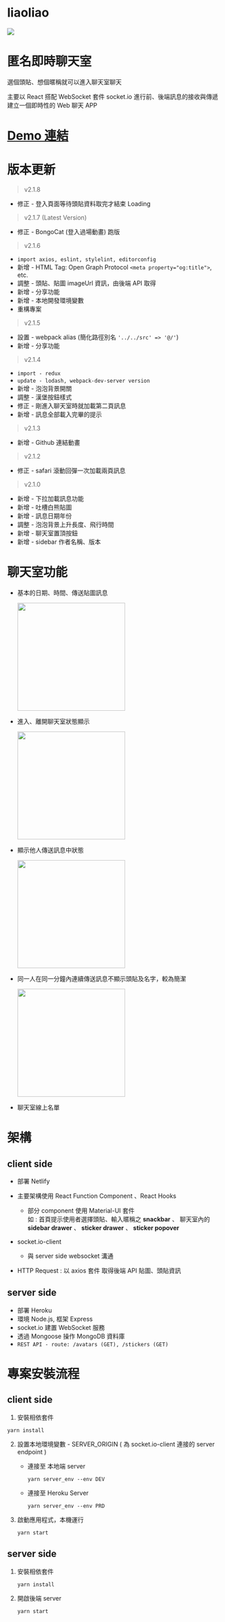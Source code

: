 # liaoliao
<img src="https://i.ibb.co/9nHd9y8/2020-07-25-1-01-39.png">

# 匿名即時聊天室
選個頭貼、想個暱稱就可以進入聊天室聊天
<p></p>
主要以 React 搭配 WebSocket 套件 socket.io 進行前、後端訊息的接收與傳遞<br>
建立一個即時性的 Web 聊天 APP

# <a href="https://cappuuliaoliao.netlify.app/">Demo 連結</a>

# 版本更新 
> v2.1.8
* 修正 - 登入頁面等待頭貼資料取完才結束 Loading

> v2.1.7 (Latest Version)
* 修正 - BongoCat (登入過場動畫) 跑版 

> v2.1.6
* `import axios, eslint, stylelint, editorconfig`
* 新增 - HTML Tag: Open Graph Protocol `<meta property="og:title">`, etc.
* 調整 - 頭貼、貼圖 imageUrl 資訊，由後端 API 取得
* 新增 - 分享功能
* 新增 - 本地開發環境變數
* 重構專案

> v2.1.5
* 設置 - webpack alias (簡化路徑別名 `'../../src' => '@/'`)
* 新增 - 分享功能

> v2.1.4
* `import - redux`
* `update - lodash, webpack-dev-server version`
* 新增 - 泡泡背景開關
* 調整 - 漢堡按鈕樣式
* 修正 - 剛進入聊天室時就加載第二頁訊息
* 新增 - 訊息全部載入完畢的提示

> v2.1.3
* 新增 - Github 連結動畫

> v2.1.2
* 修正 - safari 滾動回彈一次加載兩頁訊息

> v2.1.0
* 新增 - 下拉加載訊息功能
* 新增 - 吐槽白熊貼圖
* 新增 - 訊息日期年份
* 調整 - 泡泡背景上升長度、飛行時間
* 新增 - 聊天室置頂按鈕
* 新增 - sidebar 作者名稱、版本

# 聊天室功能
* 基本的日期、時間、傳送貼圖訊息 

  <img src="https://i.ibb.co/zft6v12/RPReplay-Final1594563401.gif" width=250>

* 進入、離開聊天室狀態顯示

  <img src="https://i.ibb.co/m4SMPrP/RPReplay-Final1594568340.gif" width=250>
  
* 顯示他人傳送訊息中狀態

  <img src="https://i.ibb.co/j3tyMBq/RPReplay-Final1594563310.gif" width=250/>

* 同一人在同一分鐘內連續傳送訊息不顯示頭貼及名字，較為簡潔

  <img src="https://i.ibb.co/grTVZpR/2020-07-13-12-15-54.png" width=250>
  
* 聊天室線上名單

# 架構
## client side
* 部署 Netlify
* 主要架構使用 React Function Component 、React Hooks

  * 部分 component 使用 Material-UI 套件 
    <br>如 :  首頁提示使用者選擇頭貼、輸入暱稱之 **snackbar** 、 聊天室內的 **sidebar drawer** 、 **sticker drawer** 、 **sticker popover**
* socket.io-client 

  * 與 server side websocket 溝通
* HTTP Request : 以 axios 套件 取得後端 API 貼圖、頭貼資訊

## server side
* 部署 Heroku
* 環境 Node.js, 框架 Express
* socket.io 建置 WebSocket 服務
* 透過 Mongoose 操作 MongoDB 資料庫
* `REST API - route: /avatars (GET), /stickers (GET)`

# 專案安裝流程
## client side    
1. 安裝相依套件   
```
yarn install
```   
2. 設置本地環境變數 - SERVER_ORIGIN  ( 為 socket.io-client 連接的 server endpoint ) 
   
    * 連接至 本地端 server
              
      ```
      yarn server_env --env DEV
      ```   
    * 連接至 Heroku Server
          
      ```
      yarn server_env --env PRD
      ```
3. 啟動應用程式，本機運行
         
    ```
    yarn start    
    ```

## server side       
1. 安裝相依套件
         
      ```
      yarn install
      ```   
2. 開啟後端 server
          
     ```
     yarn start
     ```  
